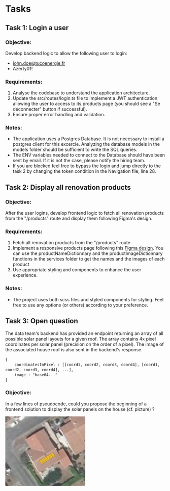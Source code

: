 # Tasks

## Task 1: Login a user

### Objective:

Develop backend logic to allow the following user to login:

- john.doe@tucoenergie.fr
- Azerty01!

### Requirements:

1. Analyse the codebase to understand the application architecture.
2. Update the src/routes/login.ts file to implement a JWT authentication allowing the user to access to its products page (you should see a "Se déconnecter" button if successful).
3. Ensure proper error handling and validation.

### Notes:

- The application uses a Postgres Database. It is not necessary to install a postgres client for this excercie. Analyzing the database models in the models folder should be sufficient to write the SQL queries.
- The ENV variables needed to connect to the Database should have been sent by email. If it is not the case, please notify the hiring team.
- If you are blocked feel free to bypass the login and jump directly to the task 2 by changing the token condition in the Navigation file, line 28.

## Task 2: Display all renovation products

### Objective:

After the user logins, develop frontend logic to fetch all renovation products from the "/products" route and display them following Figma's design.

### Requirements:

1. Fetch all renovation products from the "/products" route
2. Implement a responsive products page following this [Figma design](https://www.figma.com/file/rrg46xh2OSbqI8AU2Leso2/Page-Test?type=design&node-id=0%3A1&mode=design&t=EyLCLBOqutboS0tc-1). You can use the productNameDictionnary and the productImageDictionnary functions in the services folder to get the names and the images of each product
3. Use appropriate styling and components to enhance the user experience.

### Notes:

- The project uses both scss files and styled components for styling. Feel free to use any options (or others) according to your preference.

## Task 3: Open question

The data team's backend has provided an endpoint returning an array of all possible solar panel layouts for a given roof. The array contains 4x pixel coordinates per solar panel (precision on the order of a pixel). The image of the associated house roof is also sent in the backend's response.

```
{
    coordinatesInPixel : [[coord1, coord2, coord3, coord4], [coord1, coord2, coord3, coord4], ...],
    image : "base64..."
}
```

### Objective:

In a few lines of pseudocode, could you propose the beginning of a frontend solution to display the solar panels on the house (cf. picture) ?

<img src="/frontend/src/assets/images/solar_house.png" width=50% height=50%>

